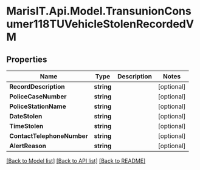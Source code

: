 
# MarisIT.Api.Model.TransunionConsumer118TUVehicleStolenRecordedVM

## Properties

Name | Type | Description | Notes
------------ | ------------- | ------------- | -------------
**RecordDescription** | **string** |  | [optional] 
**PoliceCaseNumber** | **string** |  | [optional] 
**PoliceStationName** | **string** |  | [optional] 
**DateStolen** | **string** |  | [optional] 
**TimeStolen** | **string** |  | [optional] 
**ContactTelephoneNumber** | **string** |  | [optional] 
**AlertReason** | **string** |  | [optional] 

[[Back to Model list]](../README.md#documentation-for-models)
[[Back to API list]](../README.md#documentation-for-api-endpoints)
[[Back to README]](../README.md)

